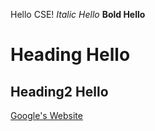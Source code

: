 Hello CSE!
*Italic Hello*
**Bold Hello**
# Heading Hello
## Heading2 Hello
[Google's Website](https://www.google.com/)
